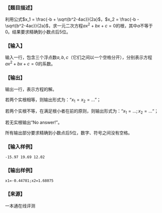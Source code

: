 ### 【题目描述】

利用公式$x_1 = \frac{-b + \sqrt{b^2-4ac}}{2a}$，$x_2 = \frac{-b - \sqrt{b^2-4ac}}{2a}$，求一元二次方程$ax^2+ bx + c =0$的根，其中$a$不等于$0$。结果要求精确到小数点后$5$位。

### 【输入】

输入一行，包含三个浮点数$a, b, c$（它们之间以一个空格分开），分别表示方程$ax^2 + bx + c =0$的系数。

### 【输出】

输出一行，表示方程的解。

若两个实根相等，则输出形式为：“$x_1=x_2=...$”；

若两个实根不等，在满足根小者在前的原则，则输出形式为：“$x_1=...;x_2 = ...$“；

若无实根输出“No answer!”。

所有输出部分要求精确到小数点后5位，数字、符号之间没有空格。

### 【输入样例】

```
-15.97 19.69 12.02
```

### 【输出样例】

```
x1=-0.44781;x2=1.68075
```


 ### 【来源】

 一本通在线评测 
